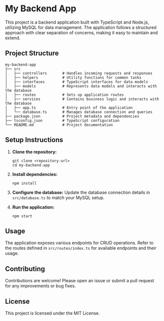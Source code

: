 # My Backend App

This project is a backend application built with TypeScript and Node.js, utilizing MySQL for data management. The application follows a structured approach with clear separation of concerns, making it easy to maintain and extend.

## Project Structure

```
my-backend-app
├── src
│   ├── controllers       # Handles incoming requests and responses
│   ├── helpers           # Utility functions for common tasks
│   ├── interfaces        # TypeScript interfaces for data models
│   ├── models            # Represents data models and interacts with the database
│   ├── routes            # Sets up application routes
│   ├── services          # Contains business logic and interacts with the database
│   ├── app.ts            # Entry point of the application
│   └── database.ts       # Manages database connection and queries
├── package.json          # Project metadata and dependencies
├── tsconfig.json         # TypeScript configuration
└── README.md             # Project documentation
```

## Setup Instructions

1. **Clone the repository:**
   ```
   git clone <repository-url>
   cd my-backend-app
   ```

2. **Install dependencies:**
   ```
   npm install
   ```

3. **Configure the database:**
   Update the database connection details in `src/database.ts` to match your MySQL setup.

4. **Run the application:**
   ```
   npm start
   ```

## Usage

The application exposes various endpoints for CRUD operations. Refer to the routes defined in `src/routes/index.ts` for available endpoints and their usage.

## Contributing

Contributions are welcome! Please open an issue or submit a pull request for any improvements or bug fixes.

## License

This project is licensed under the MIT License.